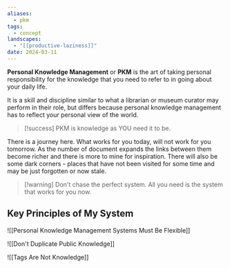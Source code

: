 ```yaml
---
aliases:
  - pkm
tags:
  - concept
landscapes:
  - "[[productive-laziness]]"
date: 2024-03-11
---
```

**Personal Knowledge Management** or **PKM** is the art of taking personal responsibility for the knowledge that you need to refer to in going about your daily life.

It is a skill and discipline similar to what a librarian or museum curator may perform in their role, but differs because personal knowledge management has to reflect your personal view of the world. 

> [!success] PKM is knowledge as YOU need it to be.

There is a journey here. What works for you today, will not work for you tomorrow. As the number of document expands the links between them become richer and there is more to mine for inspiration. There will also be some dark corners - places that have not been visited for some time and may be just forgotten or now stale.

> [!warning] Don't chase the perfect system. All you need is the system that works for you now.

## Key Principles of My System

![[Personal Knowledge Management Systems Must Be Flexible]]

![[Don't Duplicate Public Knowledge]]

![[Tags Are Not Knowledge]]